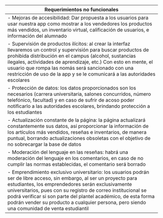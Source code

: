 
| Requerimientos no funcionales |
|--|
| - Mejoras de accesibilidad: Dar propuesta a los usuarios para usar nuestra app como mostrar a los vendedores los productos más vendidos, un inventario virtual, calificación de usuarios, e información del alumnado  |
| - Supervisión de productos ilícitos: al crear la interfaz llevaremos un control y supervisión para buscar productos de prohibida distribución en el campus (alcohol, sustancias ilegales, actividades de aprendizaje, etc.) Con esto en mente, el usuario que rompa las nomás será sancionado con una restricción de uso de la app y se le comunicará a las autoridades escolares |
| - Protección de datos: los datos proporcionados son los necesarios (carrera universitaria, salones concurridos, número telefónico, facultad) y en caso de sufrir de acoso poder notificarlo a las autoridades escolares, brindando protección a los estudiantes |
| - Actualización constante de la página: la página actualizará constantemente sus datos, así proporcionar la información de los artículos más vendidos, reseñas e inventarios, de manera puntual, borrando actualizaciones obsoletas con el objetivo de no sobrecargar la base de datos |
| - Moderación del lenguaje en las reseñas: habrá una moderación del lenguaje en los comentarios, en caso de no cumplir las normas establecidas, el comentario será borrado |
| - Emprendimiento exclusivo universitario: los usuarios podrán ser de libre acceso, sin embargo, al ser un proyecto para estudiantes, los emprendedores serán exclusivamente universitarios, pues con su registro de correo institucional se podrá verificar si son parte del plantel académico, de esta forma podrán vender su producto a cualquier persona, pero siendo una comunidad de venta estudiantil 
